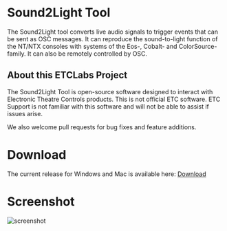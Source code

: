 # Sound2Light Tool

The Sound2Light tool converts live audio signals to trigger events that can be sent as OSC messages. It can reproduce the sound-to-light function of the NT/NTX consoles with systems of the Eos-, Cobalt- and ColorSource-family. It can also be remotely controlled by OSC.

## About this ETCLabs Project
The Sound2Light Tool is open-source software designed to interact with Electronic Theatre Controls products. This is not official ETC software.
ETC Support is not familiar with this software and will not be able to assist if issues arise.

We also welcome pull requests for bug fixes and feature additions.

# Download

The current release for Windows and Mac is available here: [Download](https://github.com/ElectronicTheatreControlsLabs/Sound2Light/releases)

# Screenshot

![screenshot](https://github.com/ElectronicTheatreControlsLabs/Sound2Light/blob/master/doc/screenshot_main_window.png)

